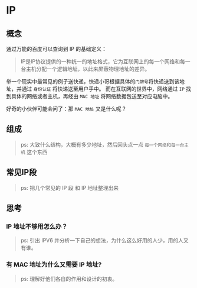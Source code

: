 # IP 

## 概念

通过万能的百度可以查询到 IP 的基础定义：

> IP是IP协议提供的一种统一的地址格式，它为互联网上的每一个网络和每一台主机分配一个逻辑地址，以此来屏蔽物理地址的差异。

举一个现实中最常见的例子送快递，快递小哥根据具体的`门牌号`将快递送到该地址，并通过 `身份认证` 将快递送至用户手中。
而在互联网的世界中，网络通过 `IP` 找到具体的网络或者主机，再经由 `MAC 地址` 将网络数据包送至对应电脑中。

好奇的小伙伴可能会问了：那 `MAC 地址` 又是什么呢？

## 组成

> ps: 大致什么结构，大概有多少地址，然后回头点一点 `每一个网络和每一台主机` 这个东西

## 常见IP段

> ps: 把几个常见的 IP 段 和 IP 地址整理出来

## 思考

### IP 地址不够用怎么办？

> ps: 引出 IPV6 并分析一下自己的想法，为什么这么好用的人少，用的人又有谁。

### 有 MAC 地址为什么又需要 IP 地址?

> ps: 理解好他们各自的作用和设计的初衷。